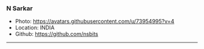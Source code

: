 ### N Sarkar
- Photo: https://avatars.githubusercontent.com/u/73954995?v=4
- Location: INDIA
- Github: https://github.com/nsbits
***
